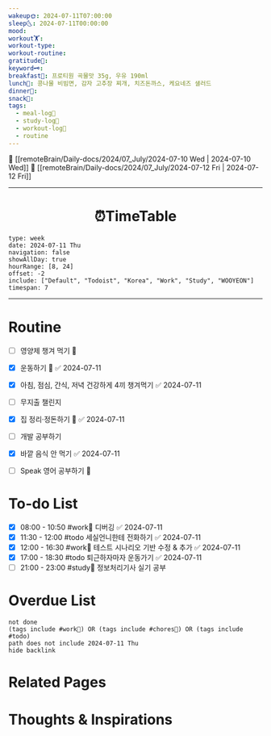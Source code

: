 ```yaml
---
wakeup🌞: 2024-07-11T07:00:00
sleep🌜: 2024-07-11T00:00:00
mood: 
workout🏋️: 
workout-type: 
workout-routine: 
gratitude🙏: 
keyword🗝️: 
breakfast🍳: 프로티원 곡물맛 35g, 우유 190ml
lunch🍚: 콩나물 비빔면, 감자 고추장 찌개, 치즈돈까스, 케요네즈 샐러드
dinner🥗: 
snack🍬: 
tags:
  - meal-log📝
  - study-log📓
  - workout-log💪
  - routine
---
```


🔺 [[remoteBrain/Daily-docs/2024/07_July/2024-07-10 Wed | 2024-07-10 Wed]]
🔻 [[remoteBrain/Daily-docs/2024/07_July/2024-07-12 Fri | 2024-07-12 Fri]]
___
<h1> <center>⏰TimeTable </center> </h1>

```gEvent
type: week
date: 2024-07-11 Thu
navigation: false
showAllDay: true
hourRange: [8, 24]
offset: -2
include: ["Default", "Todoist", "Korea", "Work", "Study", "WOOYEON"]
timespan: 7
```

--- 


# Routine 

- [ ] 영양제 챙겨 먹기 🔼 
- [x] 운동하기 🔼 ✅ 2024-07-11
- [x] 아침, 점심, 간식, 저녁 건강하게 4끼 챙겨먹기 ✅ 2024-07-11
- [ ] 무지출 챌린지 
- [x] 집 정리·정돈하기 🔼 ✅ 2024-07-11
- [ ] 개발 공부하기
- [x] 바깥 음식 안 먹기 ✅ 2024-07-11
- [ ] Speak 영어 공부하기 🔼 


# To-do List

- [x] 08:00 - 10:50 #work💼 디버깅 ✅ 2024-07-11
- [x] 11:30 - 12:00 #todo 세실언니한테 전화하기 ✅ 2024-07-11
- [x] 12:00 - 16:30 #work💼 테스트 시나리오 기반 수정 & 추가 ✅ 2024-07-11
- [x] 17:00 - 18:30 #todo 퇴근하자마자 운동가기 ✅ 2024-07-11
- [ ] 21:00 - 23:00 #study📓 정보처리기사 실기 공부

# Overdue List
```tasks
not done
(tags include #work💼) OR (tags include #chores🧺) OR (tags include #todo)
path does not include 2024-07-11 Thu
hide backlink
```

# Related Pages



# Thoughts & Inspirations

